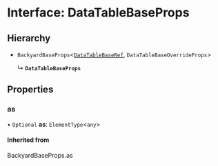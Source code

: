 # Interface: DataTableBaseProps

## Hierarchy

- `BackyardBaseProps`<[`DataTableBaseRef`](../README.md#datatablebaseref), `DataTableBaseOverrideProps`\>

  ↳ **`DataTableBaseProps`**

## Properties

### as

• `Optional` **as**: `ElementType`<`any`\>

#### Inherited from

BackyardBaseProps.as
